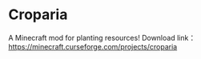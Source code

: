 # Croparia
A Minecraft mod for planting resources! Download link：https://minecraft.curseforge.com/projects/croparia
